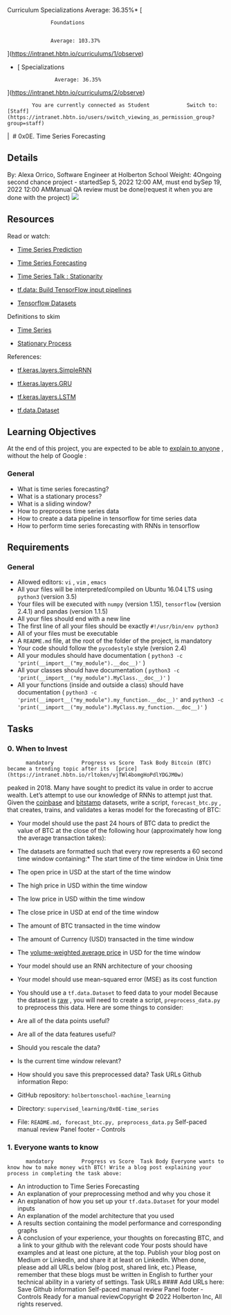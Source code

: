 Curriculum Specializations Average: 36.35%\* [

                  Foundations


                  Average: 103.37%





](https://intranet.hbtn.io/curriculums/1/observe)

- [
                  Specializations


                  Average: 36.35%








](https://intranet.hbtn.io/curriculums/2/observe)

            You are currently connected as Student            Switch to:            [Staff](https://intranet.hbtn.io/users/switch_viewing_as_permission_group?group=staff)

|  # 0x0E. Time Series Forecasting

## Details

By: Alexa Orrico, Software Engineer at Holberton School Weight: 4Ongoing second chance project - startedSep 5, 2022 12:00 AM, must end bySep 19, 2022 12:00 AMManual QA review must be done(request it when you are done with the project) ![](https://holbertonintranet.s3.amazonaws.com/uploads/medias/2020/7/3b16b59e54876f2cc4fe9dcf887ac40585057e2c.jpg?X-Amz-Algorithm=AWS4-HMAC-SHA256&X-Amz-Credential=AKIARDDGGGOU5BHMTQX4%2F20220916%2Fus-east-1%2Fs3%2Faws4_request&X-Amz-Date=20220916T065617Z&X-Amz-Expires=86400&X-Amz-SignedHeaders=host&X-Amz-Signature=166d05dce5f2c349695e8a8d55672eafdcffe54c923e74c44f97b31226616c8f)

## Resources

Read or watch:

- [Time Series Prediction](https://intranet.hbtn.io/rltoken/HmkmzkQ7_A-h5KKzFQ_tJg)

- [Time Series Forecasting](https://intranet.hbtn.io/rltoken/_QoRZ53rwY7yYVV2SM3frw)

- [Time Series Talk : Stationarity](https://intranet.hbtn.io/rltoken/jLo-utlk8pzUzIMRbOJAPA)

- [tf.data: Build TensorFlow input pipelines](https://intranet.hbtn.io/rltoken/ulRRdAVAZr2KYM2ghlBRNQ)

- [Tensorflow Datasets](https://intranet.hbtn.io/rltoken/7H-EjwlfVHGCoWHDCjIU-g)

Definitions to skim

- [Time Series](https://intranet.hbtn.io/rltoken/eDzuZndaRfiXvecn4KvoHQ)

- [Stationary Process](https://intranet.hbtn.io/rltoken/JN26Hp5uM1OgIPUkF1gsYA)

References:

- [tf.keras.layers.SimpleRNN](https://intranet.hbtn.io/rltoken/1aM6PvPAN3kdBtvLB_hnrw)

- [tf.keras.layers.GRU](https://intranet.hbtn.io/rltoken/PUtluakWAs8wcw3rsmYJ2A)

- [tf.keras.layers.LSTM](https://intranet.hbtn.io/rltoken/0Cocg6XxDqjxeAUKYQLhGg)

- [tf.data.Dataset](https://intranet.hbtn.io/rltoken/Wzagcu07guZFjx88UTmIBA)

## Learning Objectives

At the end of this project, you are expected to be able to [explain to anyone](https://intranet.hbtn.io/rltoken/hNvLXJZduqjX5i_nOB7iAg)
, without the help of Google :

### General

- What is time series forecasting?
- What is a stationary process?
- What is a sliding window?
- How to preprocess time series data
- How to create a data pipeline in tensorflow for time series data
- How to perform time series forecasting with RNNs in tensorflow

## Requirements

### General

- Allowed editors: `vi` , `vim` , `emacs`
- All your files will be interpreted/compiled on Ubuntu 16.04 LTS using `python3` (version 3.5)
- Your files will be executed with `numpy` (version 1.15), `tensorflow` (version 2.4.1) and pandas (version 1.1.5)
- All your files should end with a new line
- The first line of all your files should be exactly `#!/usr/bin/env python3`
- All of your files must be executable
- A `README.md` file, at the root of the folder of the project, is mandatory
- Your code should follow the `pycodestyle` style (version 2.4)
- All your modules should have documentation ( `python3 -c 'print(__import__("my_module").__doc__)'` )
- All your classes should have documentation ( `python3 -c 'print(__import__("my_module").MyClass.__doc__)'` )
- All your functions (inside and outside a class) should have documentation ( `python3 -c 'print(__import__("my_module").my_function.__doc__)'` and `python3 -c 'print(__import__("my_module").MyClass.my_function.__doc__)'` )

## Tasks

### 0. When to Invest

          mandatory         Progress vs Score  Task Body Bitcoin (BTC) became a trending topic after its  [price](https://intranet.hbtn.io/rltoken/vjTWl4bomgHoPdlYDGJM0w)

peaked in 2018. Many have sought to predict its value in order to accrue wealth. Let’s attempt to use our knowledge of RNNs to attempt just that.
Given the [coinbase](https://intranet.hbtn.io/rltoken/_-9LQxYpc6qTM7K_AI58-g)
and [bitstamp](https://intranet.hbtn.io/rltoken/0zZKYc5-xlxGFbxTfCVrBA)
datasets, write a script, `forecast_btc.py` , that creates, trains, and validates a keras model for the forecasting of BTC:

- Your model should use the past 24 hours of BTC data to predict the value of BTC at the close of the following hour (approximately how long the average transaction takes):
- The datasets are formatted such that every row represents a 60 second time window containing:\* The start time of the time window in Unix time
- The open price in USD at the start of the time window
- The high price in USD within the time window
- The low price in USD within the time window
- The close price in USD at end of the time window
- The amount of BTC transacted in the time window
- The amount of Currency (USD) transacted in the time window
- The [volume-weighted average price](https://intranet.hbtn.io/rltoken/79YPxEkzc7Q1rc92f1MOOQ)
  in USD for the time window

- Your model should use an RNN architecture of your choosing
- Your model should use mean-squared error (MSE) as its cost function
- You should use a `tf.data.Dataset` to feed data to your model
  Because the dataset is [raw](https://intranet.hbtn.io/rltoken/Keixv8XzPLglpNSCkUiOpQ)
  , you will need to create a script, `preprocess_data.py` to preprocess this data. Here are some things to consider:
- Are all of the data points useful?
- Are all of the data features useful?
- Should you rescale the data?
- Is the current time window relevant?
- How should you save this preprocessed data?
  Task URLs Github information Repo:
- GitHub repository: `holbertonschool-machine_learning`
- Directory: `supervised_learning/0x0E-time_series`
- File: `README.md, forecast_btc.py, preprocess_data.py`
  Self-paced manual review Panel footer - Controls

### 1. Everyone wants to know

          mandatory         Progress vs Score  Task Body Everyone wants to know how to make money with BTC! Write a blog post explaining your process in completing the task above:

- An introduction to Time Series Forecasting
- An explanation of your preprocessing method and why you chose it
- An explanation of how you set up your `tf.data.Dataset` for your model inputs
- An explanation of the model architecture that you used
- A results section containing the model performance and corresponding graphs
- A conclusion of your experience, your thoughts on forecasting BTC, and a link to your github with the relevant code
  Your posts should have examples and at least one picture, at the top. Publish your blog post on Medium or LinkedIn, and share it at least on LinkedIn.
  When done, please add all URLs below (blog post, shared link, etc.)
  Please, remember that these blogs must be written in English to further your technical ability in a variety of settings.
  Task URLs #### Add URLs here:
  Save Github information Self-paced manual review Panel footer - Controls
  Ready for a manual reviewCopyright © 2022 Holberton Inc, All rights reserved.
